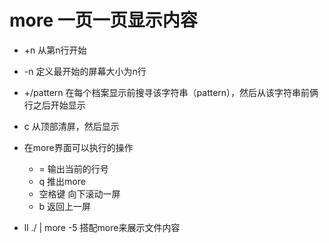 # more 一页一页显示内容

- +n 从第n行开始
- -n 定义最开始的屏幕大小为n行
- +/pattern 在每个档案显示前搜寻该字符串（pattern），然后从该字符串前俩行之后开始显示
- c 从顶部清屏，然后显示

- 在more界面可以执行的操作
	- = 输出当前的行号
	- q 推出more
	- 空格键 向下滚动一屏
	- b 返回上一屏

- ll ./ | more -5 搭配more来展示文件内容
